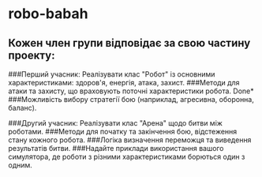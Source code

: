 # robo-babah

## Кожен член групи відповідає за свою частину проекту:

###Перший учасник: Реалізувати клас "Робот" із основними характеристиками: здоров'я, енергія, атака, захист. 
###Методи для атаки та захисту, що враховують поточні характеристики робота.  Done* 
###Можливість вибору стратегії бою (наприклад, агресивна, оборонна, баланс). 

###Другий учасник: Реалізувати клас "Арена" щодо битви між роботами. 
###Методи для початку та закінчення бою, відстеження стану кожного робота. 
###Логіка визначення переможця та виведення результатів битви. 
###Надайте приклади використання вашого симулятора, де роботи з різними характеристиками борються один з одним. 
